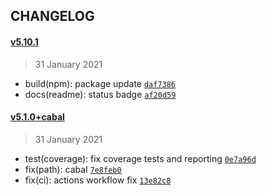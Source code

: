 ## CHANGELOG

#### [v5.10.1](https://github.com/backbonecabal/eth-json-rpc-backbone/compare/v5.1.0+cabal...v5.10.1)

> 31 January 2021

- build(npm): package update [`daf7386`](https://github.com/backbonecabal/eth-json-rpc-backbone/commit/daf73865f51821a87ca35498fb6cbd1eb5078f2d)
- docs(readme): status badge [`af20d59`](https://github.com/backbonecabal/eth-json-rpc-backbone/commit/af20d59c9682e5261314ef463b5797298e585261)

#### [v5.1.0+cabal](https://github.com/backbonecabal/eth-json-rpc-backbone/compare/v5.1.0...v5.1.0+cabal)

> 31 January 2021

- test(coverage): fix coverage tests and reporting [`0e7a96d`](https://github.com/backbonecabal/eth-json-rpc-backbone/commit/0e7a96d631fd46627c6f338760c9cf848afef6b5)
- fix(path): cabal [`7e8feb0`](https://github.com/backbonecabal/eth-json-rpc-backbone/commit/7e8feb04154276546971bcdd02fb86dbbdb652c5)
- fix(ci): actions workflow fix [`13e82c8`](https://github.com/backbonecabal/eth-json-rpc-backbone/commit/13e82c8ae5c90300bb795cf42f765664f81c3f99)



